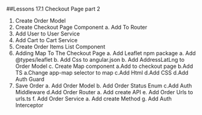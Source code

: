  ##Lessons 17.1 Checkout Page part 2

1. Create Order Model
2. Create Checkout Page Component
   a. Add To Router
3. Add User to User Service
4. Add Cart to Cart Service
5. Create Order Items List Component
6. Adding Map To The Checkout Page
   a. Add Leaflet npm package
      a. Add @types/leaflet
      b.  Add Css to angular.json
   b. Add AddressLatLng to Order Model
   c. Create Map component
  a.Add to checkout page
  b.Add TS
      a.Change app-map selector to map
    c.Add Html
    d.Add CSS
  d.Add Auth Guard
4. Save Order
    a. Add Order Model
    b. Add Order Status Enum
    c.Add Auth Middleware
    d.Add Order Router
     a. Add create API
  e. Add Order Urls to urls.ts
  f. Add Order Service
    a. Add create Method
  g. Add Auth Interceptor
